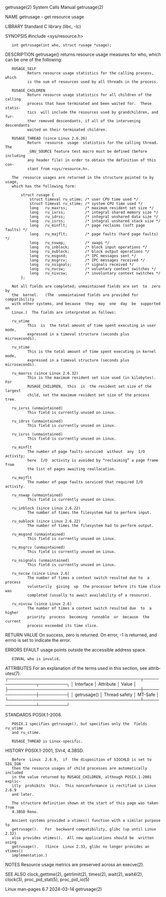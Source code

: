 getrusage(2)                  System Calls Manual                 getrusage(2)

NAME
       getrusage - get resource usage

LIBRARY
       Standard C library (libc, -lc)

SYNOPSIS
       #include <sys/resource.h>

       int getrusage(int who, struct rusage *usage);

DESCRIPTION
       getrusage()  returns  resource usage measures for who, which can be one
       of the following:

       RUSAGE_SELF
              Return resource usage statistics for the calling process,  which
              is the sum of resources used by all threads in the process.

       RUSAGE_CHILDREN
              Return resource usage statistics for all children of the calling
              process that have terminated and been waited for.  These statis‐
              tics  will include the resources used by grandchildren, and fur‐
              ther removed descendants, if all of the intervening  descendants
              waited on their terminated children.

       RUSAGE_THREAD (since Linux 2.6.26)
              Return  resource  usage  statistics for the calling thread.  The
              _GNU_SOURCE feature test macro must be defined (before including
              any header file) in order to obtain the definition of this  con‐
              stant from <sys/resource.h>.

       The  resource usages are returned in the structure pointed to by usage,
       which has the following form:

           struct rusage {
               struct timeval ru_utime; /* user CPU time used */
               struct timeval ru_stime; /* system CPU time used */
               long   ru_maxrss;        /* maximum resident set size */
               long   ru_ixrss;         /* integral shared memory size */
               long   ru_idrss;         /* integral unshared data size */
               long   ru_isrss;         /* integral unshared stack size */
               long   ru_minflt;        /* page reclaims (soft page faults) */
               long   ru_majflt;        /* page faults (hard page faults) */
               long   ru_nswap;         /* swaps */
               long   ru_inblock;       /* block input operations */
               long   ru_oublock;       /* block output operations */
               long   ru_msgsnd;        /* IPC messages sent */
               long   ru_msgrcv;        /* IPC messages received */
               long   ru_nsignals;      /* signals received */
               long   ru_nvcsw;         /* voluntary context switches */
               long   ru_nivcsw;        /* involuntary context switches */
           };

       Not all fields are completed; unmaintained fields are set  to  zero  by
       the  kernel.   (The  unmaintained fields are provided for compatibility
       with other systems, and because  they  may  one  day  be  supported  on
       Linux.)  The fields are interpreted as follows:

       ru_utime
              This  is  the total amount of time spent executing in user mode,
              expressed in a timeval structure (seconds plus microseconds).

       ru_stime
              This is the total amount of time spent executing in kernel mode,
              expressed in a timeval structure (seconds plus microseconds).

       ru_maxrss (since Linux 2.6.32)
              This is the maximum resident set size used (in kilobytes).   For
              RUSAGE_CHILDREN,  this  is  the resident set size of the largest
              child, not the maximum resident set size of the process tree.

       ru_ixrss (unmaintained)
              This field is currently unused on Linux.

       ru_idrss (unmaintained)
              This field is currently unused on Linux.

       ru_isrss (unmaintained)
              This field is currently unused on Linux.

       ru_minflt
              The number of page faults serviced  without  any  I/O  activity;
              here  I/O  activity is avoided by “reclaiming” a page frame from
              the list of pages awaiting reallocation.

       ru_majflt
              The number of page faults serviced that required I/O activity.

       ru_nswap (unmaintained)
              This field is currently unused on Linux.

       ru_inblock (since Linux 2.6.22)
              The number of times the filesystem had to perform input.

       ru_oublock (since Linux 2.6.22)
              The number of times the filesystem had to perform output.

       ru_msgsnd (unmaintained)
              This field is currently unused on Linux.

       ru_msgrcv (unmaintained)
              This field is currently unused on Linux.

       ru_nsignals (unmaintained)
              This field is currently unused on Linux.

       ru_nvcsw (since Linux 2.6)
              The number of times a context switch resulted due to  a  process
              voluntarily  giving  up  the processor before its time slice was
              completed (usually to await availability of a resource).

       ru_nivcsw (since Linux 2.6)
              The number of times a context switch resulted due  to  a  higher
              priority  process  becoming  runnable  or  because  the  current
              process exceeded its time slice.

RETURN VALUE
       On success, zero is returned.  On error, -1 is returned, and  errno  is
       set to indicate the error.

ERRORS
       EFAULT usage points outside the accessible address space.

       EINVAL who is invalid.

ATTRIBUTES
       For  an  explanation  of  the  terms  used in this section, see attrib‐
       utes(7).
       ┌───────────────────────────────────────────┬───────────────┬─────────┐
       │ Interface                                 │ Attribute     │ Value   │
       ├───────────────────────────────────────────┼───────────────┼─────────┤
       │ getrusage()                               │ Thread safety │ MT-Safe │
       └───────────────────────────────────────────┴───────────────┴─────────┘

STANDARDS
       POSIX.1-2008.

       POSIX.1 specifies getrusage(), but specifies only the  fields  ru_utime
       and ru_stime.

       RUSAGE_THREAD is Linux-specific.

HISTORY
       POSIX.1-2001, SVr4, 4.3BSD.

       Before  Linux  2.6.9,  if  the disposition of SIGCHLD is set to SIG_IGN
       then the resource usages of child processes are automatically  included
       in the value returned by RUSAGE_CHILDREN, although POSIX.1-2001 explic‐
       itly  prohibits  this.  This nonconformance is rectified in Linux 2.6.9
       and later.

       The structure definition shown at the start of this page was taken from
       4.3BSD Reno.

       Ancient systems provided a vtimes() function with a similar purpose  to
       getrusage().   For  backward compatibility, glibc (up until Linux 2.32)
       also provides vtimes().  All new applications should be  written  using
       getrusage().   (Since  Linux 2.33, glibc no longer provides an vtimes()
       implementation.)

NOTES
       Resource usage metrics are preserved across an execve(2).

SEE ALSO
       clock_gettime(2), getrlimit(2), times(2), wait(2), wait4(2),  clock(3),
       proc_pid_stat(5), proc_pid_io(5)

Linux man-pages 6.7               2024-03-14                      getrusage(2)
